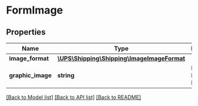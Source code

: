 # FormImage

## Properties
Name | Type | Description | Notes
------------ | ------------- | ------------- | -------------
**image_format** | [**\UPS\Shipping\Shipping\ImageImageFormat**](ImageImageFormat.md) |  | 
**graphic_image** | **string** | Base 64 Encoded PDF Image. | 

[[Back to Model list]](../../README.md#documentation-for-models) [[Back to API list]](../../README.md#documentation-for-api-endpoints) [[Back to README]](../../README.md)

